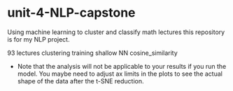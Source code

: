 # unit-4-NLP-capstone
Using machine learning to cluster and classify math lectures
this repository is for my NLP project.

93 lectures
clustering
training shallow NN
cosine_similarity
 - Note that the analysis will not be applicable to your results if you run the model. You maybe need to adjust ax limits in the plots to see the actual shape of the data after the t-SNE reduction.
